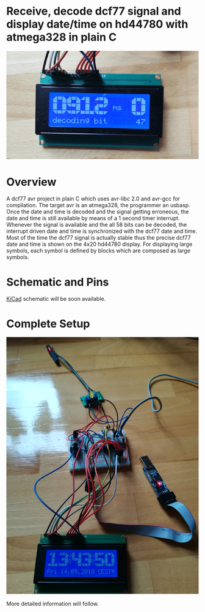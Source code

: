 Receive, decode dcf77 signal and display date/time on hd44780 with atmega328 in plain C
==============

![](imgs/demo.gif)

# Overview
A dcf77 avr project in plain C which uses avr-libc 2.0 and avr-gcc for compilation.
The target avr is an atmega328, the programmer an usbasp. Once the date and time is decoded
and the signal getting erroneous, the date and time is still available by means of a 1 second
timer interrupt. Whenever the signal is available and the all 58 bits can be decoded, the interrupt driven
date and time is synchronized with the dcf77 date and time. Most of the time the dcf77 signal is actually stable
thus the precise dcf77 date and time is shown on the 4x20 hd44780 display.
For displaying large symbols, each symbol is defined by blocks which are composed as large symbols.

# Schematic and Pins
[KiCad](http://kicad-pcb.org/) schematic will be soon available.

# Complete Setup
[<img src="imgs/overview.jpg">](http://www.stibor.net/video.avrdcf77.mp4)

More detailed information will follow.

